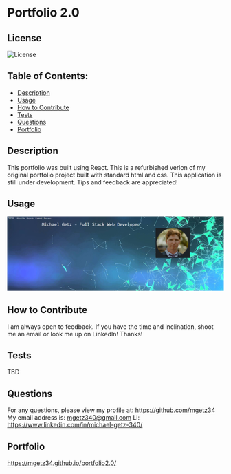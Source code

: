 # Portfolio 2.0

## License

![License](https://img.shields.io/badge/license-MIT-green)

## Table of Contents:

- [Description](#description)
- [Usage](#usage)
- [How to Contribute](#contribute)
- [Tests](#tests)
- [Questions](#questions)
- [Portfolio](#portfolio)

## Description

This portfolio was built using React. This is a refurbished verion of my original portfolio project built with standard html and css. This application is still under development. Tips and feedback are appreciated!

## Usage

![home screen](./client/src/images/Screenshot.png)

## How to Contribute

I am always open to feedback. If you have the time and inclination, shoot me an email or look me up on LinkedIn! Thanks!

## Tests

TBD

## Questions

For any questions, please view my profile at: https://github.com/mgetz34
My email address is: mgetz340@gmail.com
Li: https://www.linkedin.com/in/michael-getz-340/

## Portfolio

https://mgetz34.github.io/portfolio2.0/
